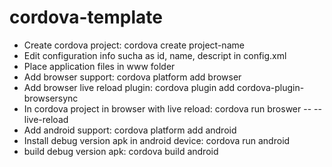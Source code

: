 # cordova-template
* Create cordova project: cordova create project-name
* Edit configuration info sucha as id, name, descript in config.xml
* Place application files in www folder
* Add browser support: cordova platform add browser
* Add browser live reload plugin: cordova plugin add cordova-plugin-browsersync
* In cordova project in browser with live reload: cordova run broswer -- --live-reload
* Add android support: cordova platform add android
* Install debug version apk in android device: cordova run android
* build debug version apk: cordova build android
